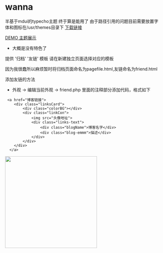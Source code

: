 # wanna
半基于mdui的typecho主题
终于算是能用了
由于路径引用的问题目前需要放置字体和图标在/usr/themes目录下  [下载链接](http://icry.info/font.zip)

[DEMO 主题展示](http://icry.info/)

- 大概是没有特色了


提供 '归档' '友链' 模板
请在新建独立页面选择对应的模板

因为我很蠢所以麻烦暂时将归档页面命名为pagefile.html,友链命名为friend.html

添加友链的方法
 - 外观 -> 编辑当前外观 -> friend.php 里面的注释部分添加代码，格式如下

> 
     <a href="博客链接">
        <div class="linksCard">
            <div class="colorBG"></div>
            <div class="linkCon">
                <img src="头像地址">
                <div class="links-text">
                    <div class="blogName">博客名字</div>
                    <div class="blog-emmm">描述</div>
                </div>
            </div>
        </div>
      </a>
  



<img src='http://icry.info/usr/uploads/2018/04/1032564841.png' width='300px'/>
